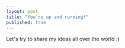 ```yaml
---
layout: post
title: "You're up and running!"
published: true
---
```



Let's try to share my ideas all over the world :)

